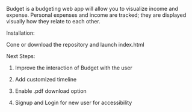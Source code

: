 Budget is a budgeting web app will allow you to visualize income and expense.
Personal expenses and income are tracked; they are displayed visually how they relate to
each other.

Installation:

Cone or download the repository and launch index.html

Next Steps:

1. Improve the interaction of Budget with the user

2. Add customized timeline

3. Enable .pdf download option

4. Signup and Login for new user for ​accessibility
